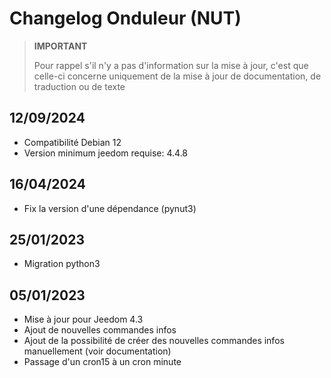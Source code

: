# Changelog Onduleur (NUT)

>**IMPORTANT**
>
>Pour rappel s'il n'y a pas d'information sur la mise à jour, c'est que celle-ci concerne uniquement de la mise à jour de documentation, de traduction ou de texte

## 12/09/2024

- Compatibilité Debian 12
- Version minimum jeedom requise: 4.4.8

## 16/04/2024

- Fix la version d'une dépendance (pynut3)

## 25/01/2023

- Migration python3

## 05/01/2023

- Mise à jour pour Jeedom 4.3
- Ajout de nouvelles commandes infos
- Ajout de la possibilité de créer des nouvelles commandes infos manuellement (voir documentation)
- Passage d'un cron15 à un cron minute
